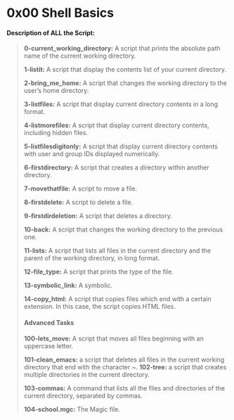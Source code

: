 # 0x00 Shell Basics

#### Description of ALL the Script:

> **0-current_working_directory:** A script that prints the absolute path name of the current working directory.
>
> **1-listit:** A script that display the contents list of your current directory.
>
> **2-bring_me_home:** A script that changes the working directory to the user’s home directory.
>
> **3-listfiles:** A script that display current directory contents in a long format.
>
> **4-listmorefiles:** A script that display current directory contents, including hidden files.
>
> **5-listfilesdigitonly:** A script that display current directory contents with user and group IDs displayed numerically.
>
> **6-firstdirectory:** A script that creates a directory within another directory.
>
> **7-movethatfile:** A script to move a file.
>
> **8-firstdelete:** A script to delete a file.
>
> **9-firstdirdeletion:** A script that deletes a directory.
>
> **10-back:** A script that changes the working directory to the previous one.
>
> **11-lists:** A script that lists all files in the current directory and the parent of the working directory, in long format.
> 
> **12-file_type:** A script that prints the type of the file.
>
> **13-symbolic_link:** A symbolic.
>
> **14-copy_html:** A script that copies files which end with a certain extension. In this case, the script copies HTML files.
>
> #### Advanced Tasks
>
> **100-lets_move:** A script that moves all files beginning with an uppercase letter.
>
> **101-clean_emacs:** a script that deletes all files in the current working directory that end with the character ~.
> **102-tree:**  a script that creates multiple directories in the current directory.
>
> **103-commas:** A command that lists all the files and directories of the current directory, separated by commas.
>
> **104-school.mgc:** The Magic file.
